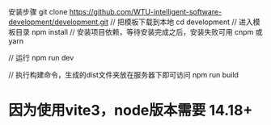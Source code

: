 安装步骤
git clone https://github.com/WTU-intelligent-software-development/development.git // 把模板下载到本地
cd development    // 进入模板目录
npm install         // 安装项目依赖，等待安装完成之后，安装失败可用 cnpm 或 yarn

// 运行
npm run dev

// 执行构建命令，生成的dist文件夹放在服务器下即可访问
npm run build

# 因为使用vite3，node版本需要 14.18+
